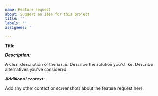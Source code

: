 ```yaml
---
name: Feature request
about: Suggest an idea for this project
title: ''
labels: ''
assignees: ''

---
```


**Title**

**_Description:_**

A clear description of the issue.
Describe the solution you'd like.
Describe alternatives you've considered.

**_Additional context:_**

Add any other context or screenshots about the feature request here.
